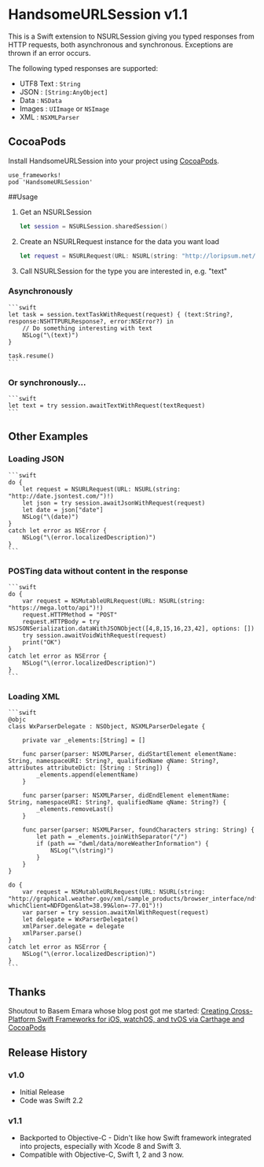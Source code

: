 # HandsomeURLSession v1.1

This is a Swift extension to NSURLSession giving you typed responses from HTTP requests, both asynchronous and synchronous. Exceptions are thrown if an error occurs.

The following typed responses are supported:

* UTF8 Text : `String`
* JSON : `[String:AnyObject]`
* Data : `NSData`
* Images : `UIImage` or `NSImage`
* XML : `NSXMLParser`

## CocoaPods

Install HandsomeURLSession into your project using [CocoaPods](https://cocoapods.org).

    use_frameworks!
    pod 'HandsomeURLSession'

##Usage

1. Get an NSURLSession

    ```swift
    let session = NSURLSession.sharedSession()
    ```

2. Create an NSURLRequest instance for the data you want load

    ```swift
    let request = NSURLRequest(URL: NSURL(string: "http://loripsum.net/api/plaintext")!)
    ```

3. Call NSURLSession for the type you are interested in, e.g. "text"

### Asynchronously

    ```swift
    let task = session.textTaskWithRequest(request) { (text:String?, response:NSHTTPURLResponse?, error:NSError?) in
        // Do something interesting with text
        NSLog("\(text)")
    }

    task.resume()
    ```

### Or synchronously...

    ```swift
    let text = try session.awaitTextWithRequest(textRequest)
    ```

## Other Examples

### Loading JSON

    ```swift
    do {
        let request = NSURLRequest(URL: NSURL(string: "http://date.jsontest.com/")!)
        let json = try session.awaitJsonWithRequest(request)
        let date = json["date"]
        NSLog("\(date)")
    }
    catch let error as NSError {
        NSLog("\(error.localizedDescription)")
    }
    ```

### POSTing data without content in the response

    ```swift
    do {
        var request = NSMutableURLRequest(URL: NSURL(string: "https://mega.lotto/api")!)
        request.HTTPMethod = "POST"
        request.HTTPBody = try NSJSONSerialization.dataWithJSONObject([4,8,15,16,23,42], options: [])
        try session.awaitVoidWithRequest(request)
        print("OK")
    }
    catch let error as NSError {
        NSLog("\(error.localizedDescription)")
    }
    ```

### Loading XML

    ```swift
    @objc
    class WxParserDelegate : NSObject, NSXMLParserDelegate {

        private var _elements:[String] = []

        func parser(parser: NSXMLParser, didStartElement elementName: String, namespaceURI: String?, qualifiedName qName: String?, attributes attributeDict: [String : String]) {
            _elements.append(elementName)
        }

        func parser(parser: NSXMLParser, didEndElement elementName: String, namespaceURI: String?, qualifiedName qName: String?) {
            _elements.removeLast()
        }

        func parser(parser: NSXMLParser, foundCharacters string: String) {
            let path = _elements.joinWithSeparator("/")
            if (path == "dwml/data/moreWeatherInformation") {
                NSLog("\(string)")
            }
        }
    }

    do {
        var request = NSMutableURLRequest(URL: NSURL(string: "http://graphical.weather.gov/xml/sample_products/browser_interface/ndfdXMLclient.php?whichClient=NDFDgen&lat=38.99&lon=-77.01")!)
        var parser = try session.awaitXmlWithRequest(request)
        let delegate = WxParserDelegate()
        xmlParser.delegate = delegate
        xmlParser.parse()
    }
    catch let error as NSError {
        NSLog("\(error.localizedDescription)")
    }
    ```

## Thanks

Shoutout to Basem Emara whose blog post got me started: [Creating Cross-Platform Swift Frameworks for iOS, watchOS, and tvOS via Carthage and CocoaPods](http://basememara.com/creating-cross-platform-swift-frameworks-ios-watchos-tvos-via-carthage-cocoapods/)

## Release History

### v1.0
* Initial Release
* Code was Swift 2.2

### v1.1
* Backported to Objective-C - Didn't like how Swift framework integrated into projects, especially with Xcode 8 and Swift 3.
* Compatible with Objective-C, Swift 1, 2 and 3 now.


